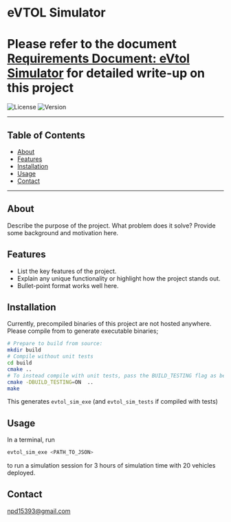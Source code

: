 # eVTOL Simulator

# Please refer to the document [Requirements Document: eVtol Simulator](https://docs.google.com/document/d/1PrDmock3PGhfQWBqlNfJYndWmNOpXSLpgaw_mi48pYE/edit?usp=sharing) for detailed write-up on this project


![License](https://img.shields.io/badge/license-MIT-blue.svg)
![Version](https://img.shields.io/badge/version-1.0.0-green.svg)


---

## Table of Contents

- [About](#about)
- [Features](#features)
- [Installation](#installation)
- [Usage](#usage)
- [Contact](#contact)

---

## About

Describe the purpose of the project. What problem does it solve? Provide some background and motivation here.

## Features

- List the key features of the project.
- Explain any unique functionality or highlight how the project stands out.
- Bullet-point format works well here.

## Installation

Currently, precompiled binaries of this project are not hosted anywhere. Please compile from to generate executable binaries;
```bash
# Prepare to build from source:
mkdir build
# Compile without unit tests
cd build
cmake ..
# To instead compile with unit tests, pass the BUILD_TESTING flag as below 
cmake -DBUILD_TESTING=ON  ..
make
```
This generates `evtol_sim_exe` (and `evtol_sim_tests` if compiled with tests)

## Usage

In a terminal, run
```bash
evtol_sim_exe <PATH_TO_JSON>
```
to run a simulation session for 3 hours of simulation time with 20 vehicles deployed.

## Contact
npd15393@gmail.com
